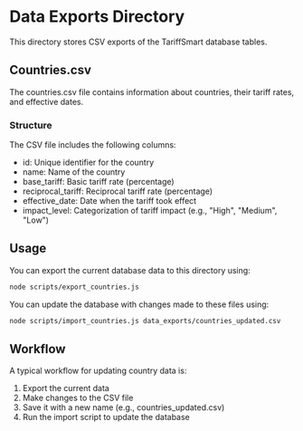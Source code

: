 # Data Exports Directory

This directory stores CSV exports of the TariffSmart database tables.

## Countries.csv

The countries.csv file contains information about countries, their tariff rates, and effective dates.

### Structure

The CSV file includes the following columns:
- id: Unique identifier for the country
- name: Name of the country
- base_tariff: Basic tariff rate (percentage)
- reciprocal_tariff: Reciprocal tariff rate (percentage)
- effective_date: Date when the tariff took effect
- impact_level: Categorization of tariff impact (e.g., "High", "Medium", "Low")

## Usage

You can export the current database data to this directory using:

```bash
node scripts/export_countries.js
```

You can update the database with changes made to these files using:

```bash
node scripts/import_countries.js data_exports/countries_updated.csv
```

## Workflow

A typical workflow for updating country data is:
1. Export the current data
2. Make changes to the CSV file
3. Save it with a new name (e.g., countries_updated.csv)
4. Run the import script to update the database

